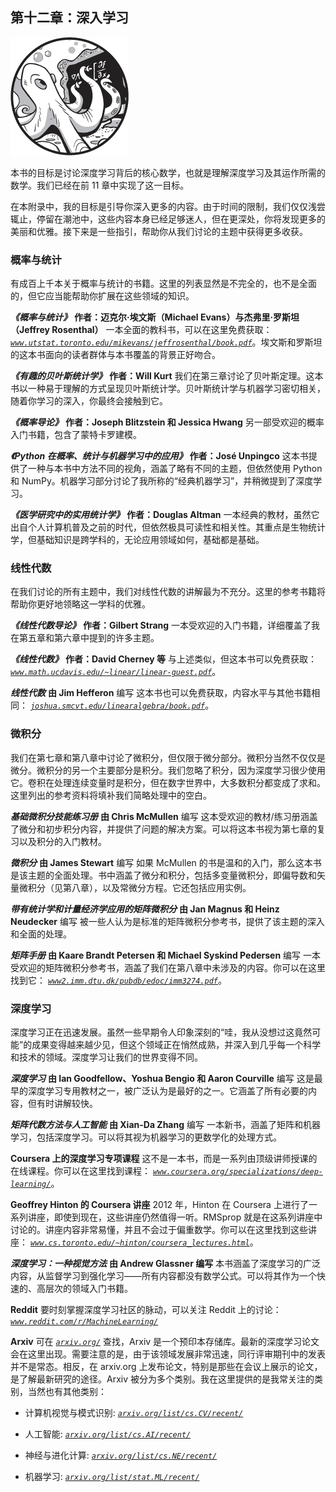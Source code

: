 ## 第十二章：**深入学习**

![image](img/common.jpg)

本书的目标是讨论深度学习背后的核心数学，也就是理解深度学习及其运作所需的数学。我们已经在前 11 章中实现了这一目标。

在本附录中，我的目标是引导你深入更多的内容。由于时间的限制，我们仅仅浅尝辄止，停留在潮池中，这些内容本身已经足够迷人，但在更深处，你将发现更多的美丽和优雅。接下来是一些指引，帮助你从我们讨论的主题中获得更多收获。

### 概率与统计

有成百上千本关于概率与统计的书籍。这里的列表显然是不完全的，也不是全面的，但它应当能帮助你扩展在这些领域的知识。

***《概率与统计》*** **作者：迈克尔·埃文斯（Michael Evans）与杰弗里·罗斯坦（Jeffrey Rosenthal）** 一本全面的教科书，可以在这里免费获取： *[`www.utstat.toronto.edu/mikevans/jeffrosenthal/book.pdf`](http://www.utstat.toronto.edu/mikevans/jeffrosenthal/book.pdf)*。埃文斯和罗斯坦的这本书面向的读者群体与本书覆盖的背景正好吻合。

***《有趣的贝叶斯统计学》*** **作者：Will Kurt** 我们在第三章讨论了贝叶斯定理。这本书以一种易于理解的方式呈现贝叶斯统计学。贝叶斯统计学与机器学习密切相关，随着你学习的深入，你最终会接触到它。

***《概率导论》*** **作者：Joseph Blitzstein 和 Jessica Hwang** 另一部受欢迎的概率入门书籍，包含了蒙特卡罗建模。

***《Python 在概率、统计与机器学习中的应用》*** **作者：José Unpingco** 这本书提供了一种与本书中方法不同的视角，涵盖了略有不同的主题，但依然使用 Python 和 NumPy。机器学习部分讨论了我所称的“经典机器学习”，并稍微提到了深度学习。

***《医学研究中的实用统计学》*** **作者：Douglas Altman** 一本经典的教材，虽然它出自个人计算机普及之前的时代，但依然极具可读性和相关性。其重点是生物统计学，但基础知识是跨学科的，无论应用领域如何，基础都是基础。

### 线性代数

在我们讨论的所有主题中，我们对线性代数的讲解最为不充分。这里的参考书籍将帮助你更好地领略这一学科的优雅。

***《线性代数导论》*** **作者：Gilbert Strang** 一本受欢迎的入门书籍，详细覆盖了我在第五章和第六章中提到的许多主题。

***《线性代数》*** **作者：David Cherney 等** 与上述类似，但这本书可以免费获取： *[`www.math.ucdavis.edu/~linear/linear-guest.pdf`](https://www.math.ucdavis.edu/~linear/linear-guest.pdf)*。

***线性代数*** **由 Jim Hefferon** 编写 这本书也可以免费获取，内容水平与其他书籍相同： *[`joshua.smcvt.edu/linearalgebra/book.pdf`](http://joshua.smcvt.edu/linearalgebra/book.pdf)*。

### 微积分

我们在第七章和第八章中讨论了微积分，但仅限于微分部分。微积分当然不仅仅是微分。微积分的另一个主要部分是积分。我们忽略了积分，因为深度学习很少使用它。卷积在处理连续变量时是积分，但在数字世界中，大多数积分都变成了求和。这里列出的参考资料将填补我们简略处理中的空白。

***基础微积分技能练习册*** **由 Chris McMullen** 编写 这本受欢迎的教材/练习册涵盖了微分和初步积分内容，并提供了问题的解决方案。可以将这本书视为第七章的复习以及积分的入门教材。

***微积分*** **由 James Stewart** 编写 如果 McMullen 的书是温和的入门，那么这本书是该主题的全面处理。书中涵盖了微分和积分，包括多变量微积分，即偏导数和矢量微积分（见第八章），以及常微分方程。它还包括应用实例。

***带有统计学和计量经济学应用的矩阵微积分*** **由 Jan Magnus 和 Heinz Neudecker** 编写 被一些人认为是标准的矩阵微积分参考书，提供了该主题的深入和全面的处理。

***矩阵手册*** **由 Kaare Brandt Petersen 和 Michael Syskind Pedersen** 编写 一本受欢迎的矩阵微积分参考书，涵盖了我们在第八章中未涉及的内容。你可以在这里找到它： *[`www2.imm.dtu.dk/pubdb/edoc/imm3274.pdf`](http://www2.imm.dtu.dk/pubdb/edoc/imm3274.pdf)*。

### 深度学习

深度学习正在迅速发展。虽然一些早期令人印象深刻的“哇，我从没想过这竟然可能”的成果变得越来越少见，但这个领域正在悄然成熟，并深入到几乎每一个科学和技术的领域。深度学习让我们的世界变得不同。

***深度学习*** **由 Ian Goodfellow、Yoshua Bengio 和 Aaron Courville** 编写 这是最早的深度学习专用教材之一，被广泛认为是最好的之一。它涵盖了所有必要的内容，但有时讲解较快。

***矩阵代数方法与人工智能*** **由 Xian-Da Zhang** 编写 一本新书，涵盖了矩阵和机器学习，包括深度学习。可以将其视为机器学习的更数学化的处理方式。

**Coursera 上的深度学习专项课程** 这不是一本书，而是一系列由顶级讲师授课的在线课程。你可以在这里找到课程： *[`www.coursera.org/specializations/deep-learning/`](https://www.coursera.org/specializations/deep-learning/)*。

**Geoffrey Hinton 的 Coursera 讲座** 2012 年，Hinton 在 Coursera 上进行了一系列讲座，即使到现在，这些讲座仍然值得一听。RMSprop 就是在这系列讲座中讨论的。讲座内容非常易懂，并且不会过于偏重数学。你可以在这里找到这些讲座： *[`www.cs.toronto.edu/~hinton/coursera_lectures.html`](https://www.cs.toronto.edu/~hinton/coursera_lectures.html)*。

***深度学习：一种视觉方法*** **由 Andrew Glassner 编写** 本书涵盖了深度学习的广泛内容，从监督学习到强化学习——所有内容都没有数学公式。可以将其作为一个快速的、高层次的领域入门书籍。

**Reddit** 要时刻掌握深度学习社区的脉动，可以关注 Reddit 上的讨论： *[`www.reddit.com/r/MachineLearning/`](https://www.reddit.com/r/MachineLearning/)*

**Arxiv** 可在 *[`arxiv.org/`](https://arxiv.org/)* 查找，Arxiv 是一个预印本存储库。最新的深度学习论文会在这里出现。需要注意的是，由于该领域发展非常迅速，同行评审期刊中的发表并不是常态。相反，在 arxiv.org 上发布论文，特别是那些在会议上展示的论文，是了解最新研究的途径。Arxiv 被分为多个类别。我在这里提供的是我常关注的类别，当然也有其他类别：

+   计算机视觉与模式识别: *[`arxiv.org/list/cs.CV/recent/`](https://arxiv.org/list/cs.CV/recent/)*

+   人工智能: *[`arxiv.org/list/cs.AI/recent/`](https://arxiv.org/list/cs.AI/recent/)*

+   神经与进化计算: *[`arxiv.org/list/cs.NE/recent/`](https://arxiv.org/list/cs.NE/recent/)*

+   机器学习: *[`arxiv.org/list/stat.ML/recent/`](https://arxiv.org/list/stat.ML/recent/)*
